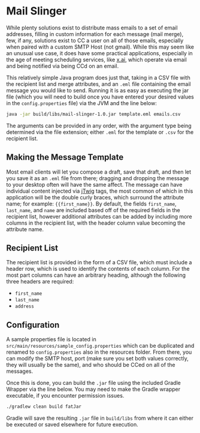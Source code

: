 Mail Slinger
============

While plenty solutions exist to distribute mass emails to a set of email
addresses, filling in custom information for each message (mail merge), few, if
any, solutions exist to CC a user on all of those emails, especially when paired
with a custom SMTP Host (not gmail). While this may seem like an unusual use
case, it does have some practical applications, especially in the age of meeting
scheduling services, like [x.ai](https://x.ai), which operate via email and
being notified via being CCd on an email.

This relatively simple Java program does just that, taking in a CSV file with
the recipient list and merge attributes, and an `.eml` file containing the email
message you would like to send. Running it is as easy as executing the jar file
(which you will need to build once you have entered your desired values in the
`config.properties` file) via the JVM and the line below:

```sh
java -jar build/libs/mail-slinger-1.0.jar template.eml emails.csv
```

The arguments can be provided in any order, with the argument type being
determined via the file extension; either `.eml` for the template or `.csv` for
the recipient list.

## Making the Message Template
Most email clients will let you compose a draft, save that
draft, and then let you save it as an `.eml` file from there; dragging and
dropping the message to your desktop often will have the same affect. The
message can have individual content injected via [jTwig](http://jtwig.org) tags,
the most common of which in this application will be the double curly braces,
which surround the attribute name; for example: `{{first_name}}`. By default,
the fields `first_name`, `last_name`, and `name` are included based off of the
required fields in the recipient list, however additional attributes can be
added by including more columns in the recipient list, with the header column
value becoming the attribute name.

## Recipient List
The recipient list is provided in the form of a CSV file, which must include a
header row, which is used to identify the contents of each column. For the most
part columns can have an arbitrary heading, although the following three headers
are required:
- `first_name`
- `last_name`
- `address`

## Configuration
A sample properties file is located in `src/main/resources/sample_config.properties`
which can be duplicated and renamed to `config.properties` also in the resources
folder. From there, you can modify the SMTP host, port (make sure you set both
values correctly, they will usually be the same), and who should be CCed on all
of the messages.

Once this is done, you can build the `.jar` file using the included Gradle
Wrapper via the line below. You may need to make the Gradle wrapper executable,
if you encounter permission issues.

```sh
./gradlew clean build fatJar
```

Gradle will save the resulting `.jar` file in `build/libs` from where it can
either be executed or saved elsewhere for future execution.
